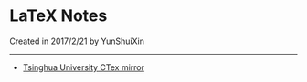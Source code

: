 # LaTeX Notes
Created in 2017/2/21 by YunShuiXin

---

+ [Tsinghua University CTex mirror](https://mirrors.tuna.tsinghua.edu.cn/ctex/legacy/)
